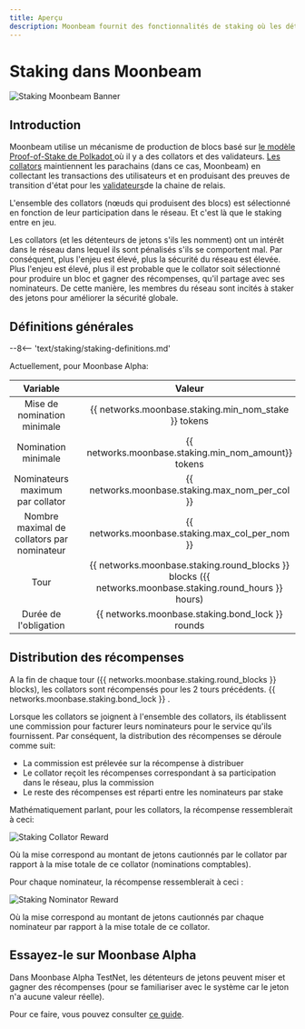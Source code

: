 ```yaml
---
title: Aperçu
description: Moonbeam fournit des fonctionnalités de staking où les détenteurs de jetons nomment des collators avec leurs jetons et gagnent des récompenses
---
```


# Staking dans Moonbeam

![Staking Moonbeam Banner](/images/staking/staking-overview-banner.png)

## Introduction

Moonbeam utilise un mécanisme de production de blocs basé sur [le modèle Proof-of-Stake de Polkadot ](https://wiki.polkadot.network/docs/en/learn-consensus) où il y a des collators et des validateurs. [Les collators](https://wiki.polkadot.network/docs/en/learn-collator) maintiennent les parachains (dans ce cas, Moonbeam) en collectant les transactions des utilisateurs et en produisant des preuves de transition d'état pour les [validateurs](https://wiki.polkadot.network/docs/en/learn-validator)de la chaine de relais.

L'ensemble des collators (nœuds qui produisent des blocs) est sélectionné en fonction de leur participation dans le réseau. Et c'est là que le staking entre en jeu.

Les collators (et les détenteurs de jetons s'ils les nomment) ont un intérêt dans le réseau dans lequel ils sont pénalisés s'ils se comportent mal. Par conséquent, plus l'enjeu est élevé, plus la sécurité du réseau est élevée. Plus l'enjeu est élevé, plus il est probable que le collator soit sélectionné pour produire un bloc et gagner des récompenses, qu'il partage avec ses nominateurs. De cette manière, les membres du réseau sont incités à staker des jetons pour améliorer la sécurité globale.

## Définitions générales

--8<-- 'text/staking/staking-definitions.md'

Actuellement, pour Moonbase Alpha:

|             Variable                          |     |                                                  Valeur                                                 |
| :------------------------------:              | :-: | :-----------------------------------------------------------------------------------------------------: |
|   Mise de nomination minimale                 |     |                          {{ networks.moonbase.staking.min_nom_stake }} tokens                           |
|   Nomination minimale                         |     |                          {{ networks.moonbase.staking.min_nom_amount}} tokens                           |
| Nominateurs maximum par collator            |     |                             {{ networks.moonbase.staking.max_nom_per_col }}                             |
| Nombre maximal de collators par nominateur  |     |                             {{ networks.moonbase.staking.max_col_per_nom }}                             |
|              Tour                             |     | {{ networks.moonbase.staking.round_blocks }} blocks ({{ networks.moonbase.staking.round_hours }} hours) |
| Durée de l'obligation                         |     |                            {{ networks.moonbase.staking.bond_lock }} rounds                             |

## Distribution des récompenses

A la fin de chaque tour ({{ networks.moonbase.staking.round_blocks }} blocks), les collators sont récompensés pour les 2 tours précédents. {{ networks.moonbase.staking.bond_lock }} .

Lorsque les collators se joignent à l'ensemble des collators, ils établissent une commission pour facturer leurs nominateurs pour le service qu'ils fournissent. Par conséquent, la distribution des récompenses se déroule comme suit:

 - La commission est prélevée sur la récompense à distribuer
 - Le collator reçoit les récompenses correspondant à sa participation dans le réseau, plus la commission
 - Le reste des récompenses est réparti entre les nominateurs par stake

Mathématiquement parlant, pour les collators, la récompense ressemblerait à ceci:

![Staking Collator Reward](/images/staking/staking-overview-1.png)

Où la mise correspond au montant de jetons cautionnés par le collator par rapport à la mise totale de ce collator (nominations comptables).

Pour chaque nominateur, la récompense ressemblerait à ceci :

![Staking Nominator Reward](/images/staking/staking-overview-2.png)

Où la mise correspond au montant de jetons cautionnés par chaque nominateur par rapport à la mise totale de ce collator.

## Essayez-le sur Moonbase Alpha

Dans Moonbase Alpha TestNet, les détenteurs de jetons peuvent miser et gagner des récompenses (pour se familiariser avec le système car le jeton n'a aucune valeur réelle).

Pour ce faire, vous pouvez consulter [ce guide](/staking/stake/).

